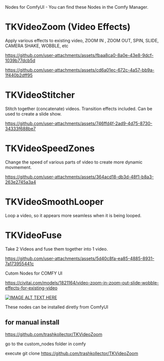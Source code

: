 Nodes for ComfyUI - You can find these Nodes in the Comfy Manager.

# TKVideoZoom   (Video Effects)
Apply various effects to existing video, ZOOM IN , ZOOM OUT, SPIN, SLIDE, CAMERA SHAKE, WOBBLE, etc

https://github.com/user-attachments/assets/fbaa8ca0-8a0e-43e8-9dcf-1039b77dcb5d

https://github.com/user-attachments/assets/cd6a01ec-672c-4a57-bb9a-1f440b2dff95



# TKVideoStitcher   
Stitch together (concatenate) videos.   Transition effects included.  Can be used to create a slide show.

https://github.com/user-attachments/assets/746ffd4f-2ad9-4d75-8730-34333f688be7

# TKVideoSpeedZones  
Change the speed of various parts of video to create more dynamic movmement.

https://github.com/user-attachments/assets/364acd18-db3d-48f1-b8a3-263e2745a3a4


# TKVideoSmoothLooper
Loop a video, so it appears more seamless when it is being looped.

# TKVideoFuse
Take 2 Videos and fuse them together into 1 video.


https://github.com/user-attachments/assets/5d40c8fa-ea85-4885-8931-7a173955441c






Cutom Nodes for COMFY UI

https://civitai.com/models/1821164/video-zoom-in-zoom-out-slide-wobble-effects-for-existing-video



[![IMAGE ALT TEXT HERE](http://img.youtube.com/vi/6uyFjAo0Sk8/maxresdefault.jpg)](https://www.youtube.com/watch?v=6uyFjAo0Sk8)


These nodes can be installed diretly from ComfyUI

for manual install
---------------------
https://github.com/trashkollector/TKVideoZoom

go to the custom_nodes folder in comfy

execute 
git clone https://github.com/trashkollector/TKVideoZoom




